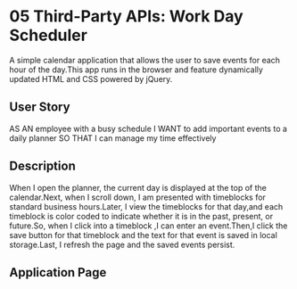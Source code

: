 # 05 Third-Party APIs: Work Day Scheduler
A simple calendar application that allows the user to save events for each hour of the day.This app runs in the browser and feature dynamically updated HTML and CSS powered by jQuery.

## User Story
AS AN employee with a busy schedule
I WANT to add important events to a daily planner
SO THAT I can manage my time effectively

## Description
When I open the planner, the current day is displayed at the top of the calendar.Next, when I scroll down,
I am presented with timeblocks for standard business hours.Later, I view the timeblocks for that day,and each timeblock is color coded to indicate whether it is in the past, present, or future.So, when I click into a timeblock ,I can enter an event.Then,I click the save button for that timeblock and the text for that event is saved in local storage.Last, I refresh the page and  the saved events persist.

## Application Page

